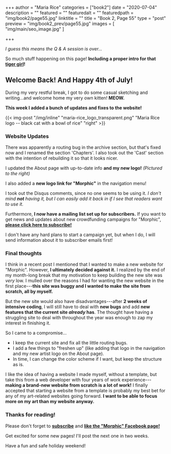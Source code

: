 +++
author = "Maria Rice"
categories = ["book2"]
date = "2020-07-04"
description = ""
featured = ""
featuredalt = ""
featuredpath = "img/book2/page55.jpg"
linktitle = ""
title = "Book 2, Page 55"
type = "post"
preview = "img/book2_prev/page55.jpg"
images = [ "img/main/seo_image.jpg" ]

+++

_I guess this means the Q & A session is over..._

So much stuff happening on this page! **Including a proper intro for that [tiger girl](https://mcrice123.github.io/morphic/blog/book2/book-2-page-31/)!**

## Welcome Back! And Happy 4th of July!

During my very restful break, I got to do some casual sketching and writing...and welcome home my very own kitten! 
**MEOW.**

**This week I added a bunch of updates and fixes to the website!**

{{< img-post "/img/inline" "maria-rice_logo_transparent.png" "Maria Rice logo -- black cat with a bowl of rice" "right" >}}

### Website Updates

There was apparently a routing bug in the archive section, but that's fixed now and I renamed the section 'Chapters'. 
I also took out the 'Cast' section with the intention of rebuilding it so that it looks nicer. 

I updated the About page with up-to-date info **and my new logo!** 
_(Pictured to the right)_

I also added a **new logo link for "Morphic"** in the navigation menu! 

I took out the Disqus comments, since no one seems to be using it. 
_I don't mind **not** having it, but I can easily add it back in if I see that readers want to use it._

Furthermore, **I now have a mailing list set up for subscribers.** 
If you want to get news and updates about new crowdfunding campaigns for "Morphic", **[please click here to subscribe!](http://eepurl.com/g8TzPb)**

I don't have any hard plans to start a campaign yet, but when I do, I will send information about it to subscriber emails first!

### Final thoughts

I think in a recent post I mentioned that I wanted to make a new website for "Morphic". 
However, **I ultimately decided against it.** 
I realized by the end of my month-long break that my motivation to keep building the new site was _very_ low. 
I mulled over the reasons I had for wanting the new website in the first place---**this site was buggy and I wanted to make the site from scratch, all by myself.**

But the new site would also have disadvantages---after **2 weeks of intensive coding**, I will still have to deal with **new bugs** and add **new features that the current site _already_ has**.
The thought have having a struggling site to deal with throughout the year was enough to zap my interest in finishing it. 

So I came to a compromise...

* I keep the current site and fix all the little routing bugs. 
* I add a few things to "freshen up" (like adding that logo in the navigation and my new artist logo on the About page).
* In time, I can change the color scheme if I want, but keep the structure as is.

I like the idea of having a website I made myself, without a template, but take this from a web developer with four years of work experience---**making a brand-new website from scratch is a lot of work!**
I finally accepted that starting a website from a template is probably my best bet for any of my art-related websites going forward. 
**I want to be able to focus more on my art than my website anyway.**

### Thanks for reading!

Please don't forget to **[subscribe](http://eepurl.com/g8TzPb)** and **[like the "Morphic" Facebook page!](https://www.facebook.com/MorphicGraphicNovel/)**

Get excited for some new pages! I'll post the next one in two weeks.

Have a fun and safe holiday weekend!